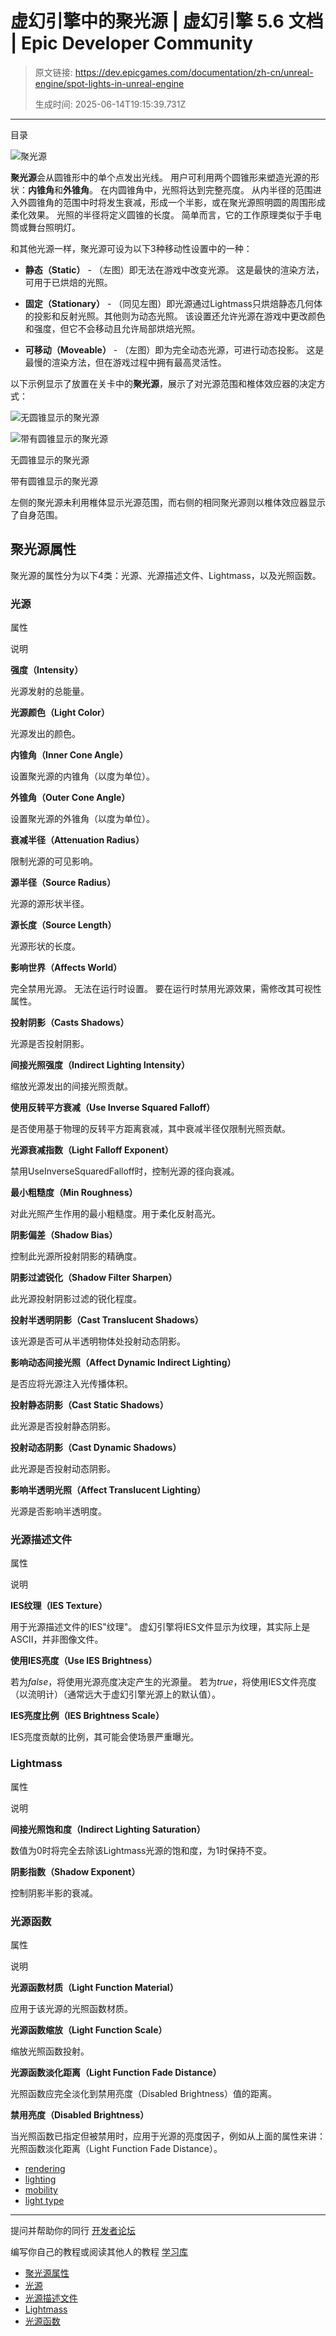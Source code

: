 # 虚幻引擎中的聚光源 | 虚幻引擎 5.6 文档 | Epic Developer Community

> 原文链接: https://dev.epicgames.com/documentation/zh-cn/unreal-engine/spot-lights-in-unreal-engine
> 
> 生成时间: 2025-06-14T19:15:39.731Z

---

目录

![聚光源](https://dev.epicgames.com/community/api/documentation/image/e5e9df35-cbf1-4997-8086-d0ab0d063dd5?resizing_type=fill&width=1920&height=335)

**聚光源**会从圆锥形中的单个点发出光线。 用户可利用两个圆锥形来塑造光源的形状：**内锥角**和**外锥角**。 在内圆锥角中，光照将达到完整亮度。 从内半径的范围进入外圆锥角的范围中时将发生衰减，形成一个半影，或在聚光源照明圆的周围形成柔化效果。 光照的半径将定义圆锥的长度。 简单而言，它的工作原理类似于手电筒或舞台照明灯。

和其他光源一样，聚光源可设为以下3种移动性设置中的一种：

-   **静态（Static）** - （左图）即无法在游戏中改变光源。 这是最快的渲染方法，可用于已烘焙的光照。
    
-   **固定（Stationary）** - （同见左图）即光源通过Lightmass只烘焙静态几何体的投影和反射光照。其他则为动态光照。 该设置还允许光源在游戏中更改颜色和强度，但它不会移动且允许局部烘焙光照。
    
-   **可移动（Moveable）** - （左图）即为完全动态光源，可进行动态投影。 这是最慢的渲染方法，但在游戏过程中拥有最高灵活性。
    

以下示例显示了放置在关卡中的**聚光源**，展示了对光源范围和椎体效应器的决定方式：

![无圆锥显示的聚光源](https://dev.epicgames.com/community/api/documentation/image/d140c77f-c26b-4428-b37e-483b45a3fd51?resizing_type=fit&width=1920&height=1080)

![带有圆锥显示的聚光源](https://dev.epicgames.com/community/api/documentation/image/e654120f-8cb6-41ce-a10e-11da573e8c26?resizing_type=fit&width=1920&height=1080)

无圆锥显示的聚光源

带有圆锥显示的聚光源

左侧的聚光源未利用椎体显示光源范围，而右侧的相同聚光源则以椎体效应器显示了自身范围。

## 聚光源属性

聚光源的属性分为以下4类：光源、光源描述文件、Lightmass，以及光照函数。

### 光源

属性

说明

**强度（Intensity）**

光源发射的总能量。

**光源颜色（Light Color）**

光源发出的颜色。

**内锥角（Inner Cone Angle）**

设置聚光源的内锥角（以度为单位）。

**外锥角（Outer Cone Angle）**

设置聚光源的外锥角（以度为单位）。

**衰减半径（Attenuation Radius）**

限制光源的可见影响。

**源半径（Source Radius）**

光源的源形状半径。

**源长度（Source Length）**

光源形状的长度。

**影响世界（Affects World）**

完全禁用光源。 无法在运行时设置。 要在运行时禁用光源效果，需修改其可视性属性。

**投射阴影（Casts Shadows）**

光源是否投射阴影。

**间接光照强度（Indirect Lighting Intensity）**

缩放光源发出的间接光照贡献。

**使用反转平方衰减（Use Inverse Squared Falloff）**

是否使用基于物理的反转平方距离衰减，其中衰减半径仅限制光照贡献。

**光源衰减指数（Light Falloff Exponent）**

禁用UseInverseSquaredFalloff时，控制光源的径向衰减。

**最小粗糙度（Min Roughness）**

对此光照产生作用的最小粗糙度。用于柔化反射高光。

**阴影偏差（Shadow Bias）**

控制此光源所投射阴影的精确度。

**阴影过滤锐化（Shadow Filter Sharpen）**

此光源投射阴影过滤的锐化程度。

**投射半透明阴影（Cast Translucent Shadows）**

该光源是否可从半透明物体处投射动态阴影。

**影响动态间接光照（Affect Dynamic Indirect Lighting）**

是否应将光源注入光传播体积。

**投射静态阴影（Cast Static Shadows）**

此光源是否投射静态阴影。

**投射动态阴影（Cast Dynamic Shadows）**

此光源是否投射动态阴影。

**影响半透明光照（Affect Translucent Lighting）**

光源是否影响半透明度。

### 光源描述文件

属性

说明

**IES纹理（IES Texture）**

用于光源描述文件的IES"纹理"。 虚幻引擎将IES文件显示为纹理，其实际上是ASCII，并非图像文件。

**使用IES亮度（Use IES Brightness）**

若为*false*，将使用光源亮度决定产生的光源量。 若为*true*，将使用IES文件亮度（以流明计）（通常远大于虚幻引擎光源上的默认值）。

**IES亮度比例（IES Brightness Scale）**

IES亮度贡献的比例，其可能会使场景严重曝光。

### Lightmass

属性

说明

**间接光照饱和度（Indirect Lighting Saturation）**

数值为0时将完全去除该Lightmass光源的饱和度，为1时保持不变。

**阴影指数（Shadow Exponent）**

控制阴影半影的衰减。

### 光源函数

属性

说明

**光源函数材质（Light Function Material）**

应用于该光源的光照函数材质。

**光源函数缩放（Light Function Scale）**

缩放光照函数投射。

**光源函数淡化距离（Light Function Fade Distance）**

光照函数应完全淡化到禁用亮度（Disabled Brightness）值的距离。

**禁用亮度（Disabled Brightness）**

当光照函数已指定但被禁用时，应用于光源的亮度因子，例如从上面的属性来讲：光照函数淡化距离（Light Function Fade Distance）。

-   [rendering](https://dev.epicgames.com/community/search?query=rendering)
-   [lighting](https://dev.epicgames.com/community/search?query=lighting)
-   [mobility](https://dev.epicgames.com/community/search?query=mobility)
-   [light type](https://dev.epicgames.com/community/search?query=light%20type)

* * *

提问并帮助你的同行 [开发者论坛](https://forums.unrealengine.com/categories?tag=unreal-engine)

编写你自己的教程或阅读其他人的教程 [学习库](https://dev.epicgames.com/community/unreal-engine/learning)

-   [聚光源属性](/documentation/zh-cn/unreal-engine/spot-lights-in-unreal-engine#spot-light-properties)
-   [光源](/documentation/zh-cn/unreal-engine/spot-lights-in-unreal-engine#light)
-   [光源描述文件](/documentation/zh-cn/unreal-engine/spot-lights-in-unreal-engine#light-profiles)
-   [Lightmass](/documentation/zh-cn/unreal-engine/spot-lights-in-unreal-engine#lightmass)
-   [光源函数](/documentation/zh-cn/unreal-engine/spot-lights-in-unreal-engine#light-function)